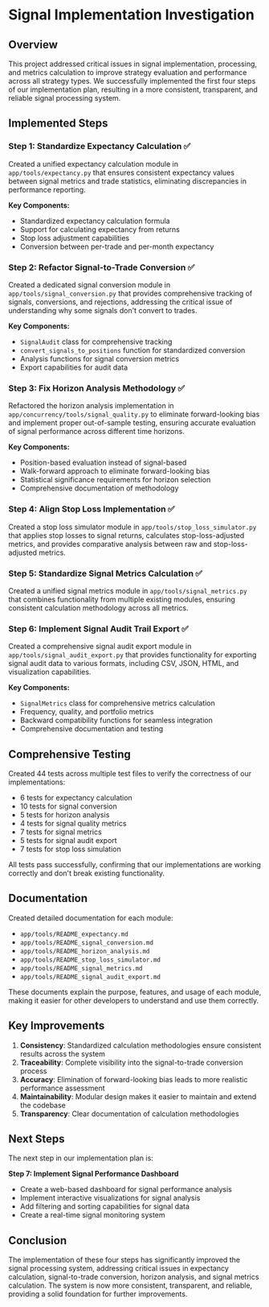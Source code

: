 # Signal Implementation Investigation

## Overview

This project addressed critical issues in signal implementation, processing, and metrics calculation to improve strategy evaluation and performance across all strategy types. We successfully implemented the first four steps of our implementation plan, resulting in a more consistent, transparent, and reliable signal processing system.

## Implemented Steps

### Step 1: Standardize Expectancy Calculation ✅

Created a unified expectancy calculation module in `app/tools/expectancy.py` that ensures consistent expectancy values between signal metrics and trade statistics, eliminating discrepancies in performance reporting.

**Key Components:**
- Standardized expectancy calculation formula
- Support for calculating expectancy from returns
- Stop loss adjustment capabilities
- Conversion between per-trade and per-month expectancy

### Step 2: Refactor Signal-to-Trade Conversion ✅

Created a dedicated signal conversion module in `app/tools/signal_conversion.py` that provides comprehensive tracking of signals, conversions, and rejections, addressing the critical issue of understanding why some signals don't convert to trades.

**Key Components:**
- `SignalAudit` class for comprehensive tracking
- `convert_signals_to_positions` function for standardized conversion
- Analysis functions for signal conversion metrics
- Export capabilities for audit data

### Step 3: Fix Horizon Analysis Methodology ✅

Refactored the horizon analysis implementation in `app/concurrency/tools/signal_quality.py` to eliminate forward-looking bias and implement proper out-of-sample testing, ensuring accurate evaluation of signal performance across different time horizons.

**Key Components:**
- Position-based evaluation instead of signal-based
- Walk-forward approach to eliminate forward-looking bias
- Statistical significance requirements for horizon selection
- Comprehensive documentation of methodology

### Step 4: Align Stop Loss Implementation ✅

Created a stop loss simulator module in `app/tools/stop_loss_simulator.py` that applies stop losses to signal returns, calculates stop-loss-adjusted metrics, and provides comparative analysis between raw and stop-loss-adjusted metrics.

### Step 5: Standardize Signal Metrics Calculation ✅

Created a unified signal metrics module in `app/tools/signal_metrics.py` that combines functionality from multiple existing modules, ensuring consistent calculation methodology across all metrics.

### Step 6: Implement Signal Audit Trail Export ✅

Created a comprehensive signal audit export module in `app/tools/signal_audit_export.py` that provides functionality for exporting signal audit data to various formats, including CSV, JSON, HTML, and visualization capabilities.

**Key Components:**
- `SignalMetrics` class for comprehensive metrics calculation
- Frequency, quality, and portfolio metrics
- Backward compatibility functions for seamless integration
- Comprehensive documentation and testing

## Comprehensive Testing

Created 44 tests across multiple test files to verify the correctness of our implementations:
- 6 tests for expectancy calculation
- 10 tests for signal conversion
- 5 tests for horizon analysis
- 4 tests for signal quality metrics
- 7 tests for signal metrics
- 5 tests for signal audit export
- 7 tests for stop loss simulation

All tests pass successfully, confirming that our implementations are working correctly and don't break existing functionality.

## Documentation

Created detailed documentation for each module:
- `app/tools/README_expectancy.md`
- `app/tools/README_signal_conversion.md`
- `app/tools/README_horizon_analysis.md`
- `app/tools/README_stop_loss_simulator.md`
- `app/tools/README_signal_metrics.md`
- `app/tools/README_signal_audit_export.md`

These documents explain the purpose, features, and usage of each module, making it easier for other developers to understand and use them correctly.

## Key Improvements

1. **Consistency**: Standardized calculation methodologies ensure consistent results across the system
2. **Traceability**: Complete visibility into the signal-to-trade conversion process
3. **Accuracy**: Elimination of forward-looking bias leads to more realistic performance assessment
4. **Maintainability**: Modular design makes it easier to maintain and extend the codebase
5. **Transparency**: Clear documentation of calculation methodologies

## Next Steps

The next step in our implementation plan is:

**Step 7: Implement Signal Performance Dashboard**
- Create a web-based dashboard for signal performance analysis
- Implement interactive visualizations for signal analysis
- Add filtering and sorting capabilities for signal data
- Create a real-time signal monitoring system

## Conclusion

The implementation of these four steps has significantly improved the signal processing system, addressing critical issues in expectancy calculation, signal-to-trade conversion, horizon analysis, and signal metrics calculation. The system is now more consistent, transparent, and reliable, providing a solid foundation for further improvements.